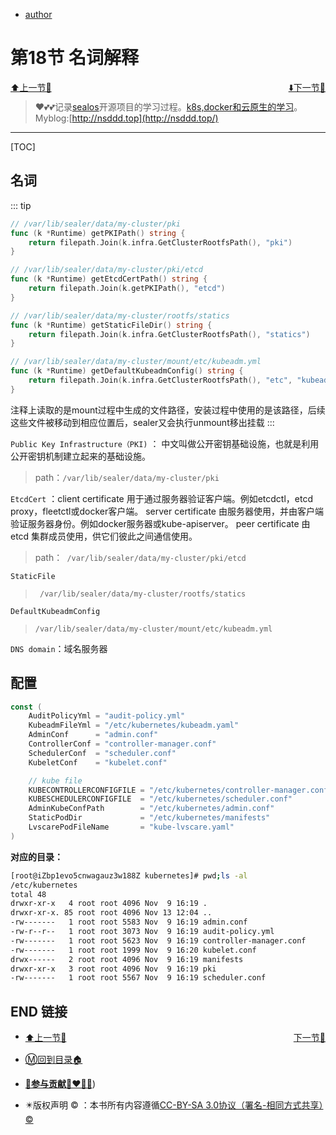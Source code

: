 + [author](http://nsddd.top)

# 第18节 名词解释

<div><a href = '17.md' style='float:left'>⬆️上一节🔗  </a><a href = '19.md' style='float: right'>  ⬇️下一节🔗</a></div>
<br>

> ❤️💕💕记录[sealos](https://github.com/3293172751/sealos)开源项目的学习过程。[k8s,docker和云原生的学习](https://github.com/3293172751/sealos)。Myblog:[http://nsddd.top](http://nsddd.top/)

---
[TOC]

## 名词

::: tip

```go
// /var/lib/sealer/data/my-cluster/pki
func (k *Runtime) getPKIPath() string {
	return filepath.Join(k.infra.GetClusterRootfsPath(), "pki")
}

// /var/lib/sealer/data/my-cluster/pki/etcd
func (k *Runtime) getEtcdCertPath() string {
	return filepath.Join(k.getPKIPath(), "etcd")
}

// /var/lib/sealer/data/my-cluster/rootfs/statics
func (k *Runtime) getStaticFileDir() string {
	return filepath.Join(k.infra.GetClusterRootfsPath(), "statics")
}

// /var/lib/sealer/data/my-cluster/mount/etc/kubeadm.yml
func (k *Runtime) getDefaultKubeadmConfig() string {
	return filepath.Join(k.infra.GetClusterRootfsPath(), "etc", "kubeadm.yml")
}
```

注释上读取的是mount过程中生成的文件路径，安装过程中使用的是该路径，后续这些文件被移动到相应位置后，sealer又会执行unmount移出挂载
:::



`Public Key Infrastructure（PKI)` ： 中文叫做公开密钥基础设施，也就是利用公开密钥机制建立起来的基础设施。

> path：`/var/lib/sealer/data/my-cluster/pki`



`EtcdCert` ：client certificate 用于通过服务器验证客户端。例如etcdctl，etcd proxy，fleetctl或docker客户端。
server certificate 由服务器使用，并由客户端验证服务器身份。例如docker服务器或kube-apiserver。
peer certificate 由 etcd 集群成员使用，供它们彼此之间通信使用。

> path：` /var/lib/sealer/data/my-cluster/pki/etcd`



`StaticFile`

> ` /var/lib/sealer/data/my-cluster/rootfs/statics`



`DefaultKubeadmConfig`

> `/var/lib/sealer/data/my-cluster/mount/etc/kubeadm.yml`



`DNS domain`：域名服务器





## 配置

```go
const (
	AuditPolicyYml = "audit-policy.yml"
	KubeadmFileYml = "/etc/kubernetes/kubeadm.yaml"
	AdminConf      = "admin.conf"
	ControllerConf = "controller-manager.conf"
	SchedulerConf  = "scheduler.conf"
	KubeletConf    = "kubelet.conf"

	// kube file
	KUBECONTROLLERCONFIGFILE = "/etc/kubernetes/controller-manager.conf"
	KUBESCHEDULERCONFIGFILE  = "/etc/kubernetes/scheduler.conf"
	AdminKubeConfPath        = "/etc/kubernetes/admin.conf"
	StaticPodDir             = "/etc/kubernetes/manifests"
	LvscarePodFileName       = "kube-lvscare.yaml"
)
```

**对应的目录：**

```bash
[root@iZbp1evo5cnwagauz3w188Z kubernetes]# pwd;ls -al
/etc/kubernetes
total 48
drwxr-xr-x   4 root root 4096 Nov  9 16:19 .
drwxr-xr-x. 85 root root 4096 Nov 13 12:04 ..
-rw-------   1 root root 5583 Nov  9 16:19 admin.conf
-rw-r--r--   1 root root 3073 Nov  9 16:19 audit-policy.yml
-rw-------   1 root root 5623 Nov  9 16:19 controller-manager.conf
-rw-------   1 root root 1999 Nov  9 16:20 kubelet.conf
drwx------   2 root root 4096 Nov  9 16:19 manifests
drwxr-xr-x   3 root root 4096 Nov  9 16:19 pki
-rw-------   1 root root 5567 Nov  9 16:19 scheduler.conf
```







## END 链接

<ul><li><div><a href = '17.md' style='float:left'>⬆️上一节🔗  </a><a href = '19.md' style='float: right'>  ️下一节🔗</a></div></li></ul>

+ [Ⓜ️回到目录🏠](../README.md)

+ [**🫵参与贡献💞❤️‍🔥💖**](https://nsddd.top/archives/contributors))

+ ✴️版权声明 &copy; ：本书所有内容遵循[CC-BY-SA 3.0协议（署名-相同方式共享）&copy;](http://zh.wikipedia.org/wiki/Wikipedia:CC-by-sa-3.0协议文本) 

